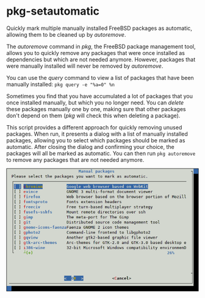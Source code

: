 # pkg-setautomatic
Quickly mark multiple manually installed FreeBSD packages as automatic, allowing them to be cleaned up by _autoremove_.

The _autoremove_ command in _pkg_, the FreeBSD package management tool, allows you to quickly remove any packages that were once installed as dependencies but which are not needed anymore. However, packages that were manually installed will never be removed by _autoremove_.

You can use the _query_ command to view a list of packages that have been manually installed:
`pkg query -e "%a=0" %n`

Sometimes you find that you have accumulated a lot of packages that you once installed manually, but which you no longer need. You can _delete_ these packages manually one by one, making sure that other packages don't depend on them (_pkg_ will check this when deleting a package).

This script provides a different approach for quickly removing unused packages. When run, it presents a dialog with a list of manually installed packages, allowing you to select which packages should be marked as automatic. After closing the dialog and confirming your choice, the packages will all be marked as automatic. You can then run `pkg autoremove` to remove any packages that are not needed anymore.

![Screenshot](/images/screenshot.png)
